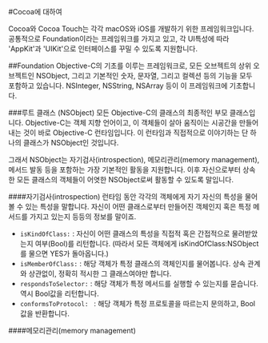 #Cocoa에 대하여

Cocoa와 Cocoa Touch는 각각 macOS와 iOS를 개발하기 위한 프레임워크입니다.
공통적으로 Foundation이라는 프레임워크를 가지고 있고, 각 UI특성에 따라 'AppKit'과 'UIKit'으로 인터페이스를 꾸밀 수 있도록 지원합니다.

##Foundation
Objective-C의 기초를 이루는 프레임워크로, 모든 오브젝트의 상위 오브젝트인 NSObject, 그리고 기본적인 숫자, 문자열, 그리고 컬렉션 등의 기능을 모두 포함하고 있습니다. NSInteger, NSString, NSArray 등이 이 프레임워크에 기초합니다.

###루트 클래스 (NSObject)
모든 Objective-C의 클래스의 최종적인 부모 클래스입니다. Objective-C는 객체 지향 언어이고, 이 객체들이 살아 움직이는 시공간을 만들어내는 것이 바로 Objective-C 런타임입니다. 이 런타임과 직접적으로 이야기하는 단 하나의 클래스가 NSObject인 것입니다.

그래서 NSObject는 자기검사(introspection), 메모리관리(memory management), 메서드 발동 등을 포함하는 가장 기본적인 활동을 지원합니다. 이후 자신으로부터 상속한 모든 클래스의 객체들이 어엿한 NSObject로써 활동할 수 있도록 말입니다. 

####자기검사(introspection)
런타임 동안 각각의 객체에게 자기 자신의 특성을 물어볼 수 있는 특성을 말합니다. 자신이 어떤 클래스로부터 만들어진 객체인지 혹은 특정 메서드를 가지고 있는지 등등의 정보를 말이죠. 

- `isKindOfClass:` : 자신이 어떤 클래스의 특성을 직접적 혹은 간접적으로 물려받았는지 여부(Bool)를 리턴합니다. (따라서 모든 객체에게 isKindOfClass:NSObject 를 물으면 YES가 돌아옵니다.)
- `isMemberOfClass:` : 해당 객체가 특정 클래스의 객체인지를 물어봅니다. 상속 관계와 상관없이, 정확히 적시한 그 클래스여야만 합니다. 
- `respondsToSelector:` : 해당 객체가 특정 메서드를 실행할 수 있는지를 묻습니다. 역시 Bool값을 리턴합니다.
- `conformsToProtocol: ` : 해당 객체가 특정 프로토콜을 따르는지 문의하고, Bool값을 반환합니다.

####메모리관리(memory management)